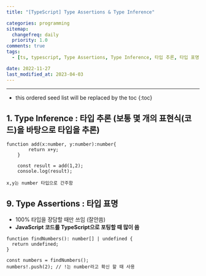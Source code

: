 ```yaml
---
title: "[TypeScript] Type Assertions & Type Inference"

categories: programming
sitemap:
  changefreq: daily
  priority: 1.0
comments: true
tags:
  - [ts, typescript, Type Assertions, Type Inference, 타입 추론, 타입 표명]

date: 2022-11-27
last_modified_at: 2023-04-03
---
```


---

<!-- prettier-ignore -->
* this ordered seed list will be replaced by the toc 
{:toc}

## **1. Type Inference** : 타입 추론 (보통 몇 개의 표현식(코드)을 바탕으로 타입을 추론)

```tsx
function add(x:number, y:number):number{
        return x+y;
    }

    const result = add(1,2);
    console.log(result);

x,y는 number 타입으로 간주함
```

## 9. **Type Assertions** : **타입 표명**

- 100% 타입을 장담할 때만 쓰임 (잘안씀)
- **JavaScript 코드를 TypeScript으로 포팅할 때 많이 씀**

```tsx
function findNumbers(): number[] | undefined {
  return undefined;
}

const numbers = findNumbers();
numbers!.push(2); // !는 number라고 확신 할 때 사용
```
